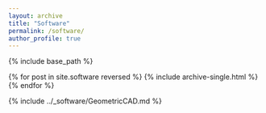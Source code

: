 ```yaml
---
layout: archive
title: "Software"
permalink: /software/
author_profile: true
---
```



{% include base_path %}

{% for post in site.software reversed %}
  {% include archive-single.html %}
{% endfor %}

{% include ../_software/GeometricCAD.md %}
